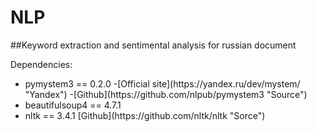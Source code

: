 # NLP
##Keyword extraction and sentimental analysis for russian document

<p>Dependencies: </p>
<ul>
<li>pymystem3 == 0.2.0 -[Official site](https://yandex.ru/dev/mystem/ "Yandex") -[Github](https://github.com/nlpub/pymystem3 "Source")</li> 
<li>beautifulsoup4 == 4.7.1</li>
<li>nltk == 3.4.1  [Github](https://github.com/nltk/nltk "Sorce")</li>
<ul>
